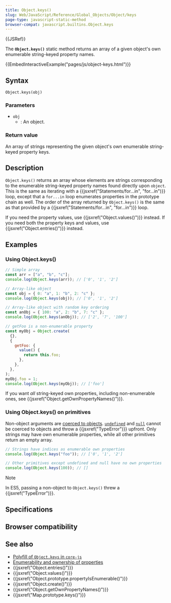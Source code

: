 ```yaml
---
title: Object.keys()
slug: Web/JavaScript/Reference/Global_Objects/Object/keys
page-type: javascript-static-method
browser-compat: javascript.builtins.Object.keys
---
```


{{JSRef}}

The **`Object.keys()`** static method returns an array of a given object's own enumerable string-keyed property names.

{{EmbedInteractiveExample("pages/js/object-keys.html")}}

## Syntax

```js-nolint
Object.keys(obj)
```

### Parameters

- `obj`
  - : An object.

### Return value

An array of strings representing the given object's own enumerable string-keyed property keys.

## Description

`Object.keys()` returns an array whose elements are strings corresponding to the enumerable string-keyed property names found directly upon `object`. This is the same as iterating with a {{jsxref("Statements/for...in", "for...in")}} loop, except that a `for...in` loop enumerates properties in the prototype chain as well. The order of the array returned by `Object.keys()` is the same as that provided by a {{jsxref("Statements/for...in", "for...in")}} loop.

If you need the property values, use {{jsxref("Object.values()")}} instead. If you need both the property keys and values, use {{jsxref("Object.entries()")}} instead.

## Examples

### Using Object.keys()

```js
// Simple array
const arr = ["a", "b", "c"];
console.log(Object.keys(arr)); // ['0', '1', '2']

// Array-like object
const obj = { 0: "a", 1: "b", 2: "c" };
console.log(Object.keys(obj)); // ['0', '1', '2']

// Array-like object with random key ordering
const anObj = { 100: "a", 2: "b", 7: "c" };
console.log(Object.keys(anObj)); // ['2', '7', '100']

// getFoo is a non-enumerable property
const myObj = Object.create(
  {},
  {
    getFoo: {
      value() {
        return this.foo;
      },
    },
  },
);
myObj.foo = 1;
console.log(Object.keys(myObj)); // ['foo']
```

If you want _all_ string-keyed own properties, including non-enumerable ones, see {{jsxref("Object.getOwnPropertyNames()")}}.

### Using Object.keys() on primitives

Non-object arguments are [coerced to objects](/Web/JavaScript/Reference/Global_Objects/Object#object_coercion). [`undefined`](/Web/JavaScript/Reference/Global_Objects/undefined) and [`null`](/Web/JavaScript/Reference/Operators/null) cannot be coerced to objects and throw a {{jsxref("TypeError")}} upfront. Only strings may have own enumerable properties, while all other primitives return an empty array.

```js
// Strings have indices as enumerable own properties
console.log(Object.keys("foo")); // ['0', '1', '2']

// Other primitives except undefined and null have no own properties
console.log(Object.keys(100)); // []
```

> [!NOTE]
> In ES5, passing a non-object to `Object.keys()` threw a {{jsxref("TypeError")}}.

## Specifications



## Browser compatibility



## See also

- [Polyfill of `Object.keys` in `core-js`](https://github.com/zloirock/core-js#ecmascript-object)
- [Enumerability and ownership of properties](/Web/JavaScript/Enumerability_and_ownership_of_properties)
- {{jsxref("Object.entries()")}}
- {{jsxref("Object.values()")}}
- {{jsxref("Object.prototype.propertyIsEnumerable()")}}
- {{jsxref("Object.create()")}}
- {{jsxref("Object.getOwnPropertyNames()")}}
- {{jsxref("Map.prototype.keys()")}}
